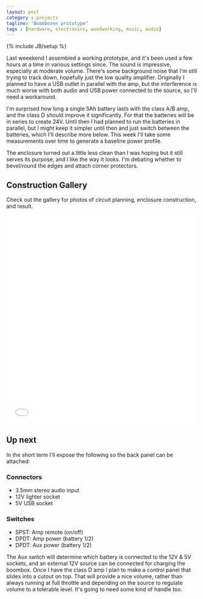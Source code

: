 ```yaml
---
layout: post
category : projects
tagline: "Boomboxen prototype"
tags : [hardware, electronics, woodworking, music, audio]
---
```

{% include JB/setup %}


Last weeekend I assembled a working prototype, and it's been used a few hours at a time in various settings since. The sound is impressive, especially at moderate volume. There's some background noise that I'm still trying to track down, hopefully just the low quality amplifier. Originally I planned to have a USB outlet in parallel with the amp, but the interference is much worse with both audio and USB power connected to the source, so I'll need a workaround.

I'm surprised how long a single 5Ah battery lasts with the class A/B amp, and the class D should improve it significantly. For that the batteries will be in series to create 24V. Until then I had planned to run the batteries in parallel, but I might keep it simpler until then and just switch between the batteries, which I'll describe more below. This week I'll take some measurements over time to generate a baseline power profile.

The enclosure turned out a little less clean than I was hoping but it still serves its purpose, and I like the way it looks. I'm debating whether to bevel/round the edges and attach corner protectors.

## Construction Gallery
Check out the gallery for photos of circuit planning, enclosure construction, and result.

<iframe class="imgur-album" width="100%" height="550" frameborder="0" src="//imgur.com/a/q6fqA/embed"></iframe>

## Up next
In the short term I'll expose the following so the back panel can be attached:

### Connectors
 - 3.5mm stereo audio input
 - 12V lighter socket
 - 5V USB socket

### Switches
 - SPST: Amp remote (on/off)
 - DPDT: Amp power (battery 1/2)
 - DPDT: Aux power (battery 1/2)

The Aux switch will determine which battery is connected to the 12V & 5V sockets, and an external 12V source can be connected for charging the boombox. Once I have the class D amp I plan to make a control panel that slides into a cutout on top. That will provide a nice volume, rather than always running at full throttle and depending on the source to regulate volume to a tolerable level. It's going to need some kind of handle too.
